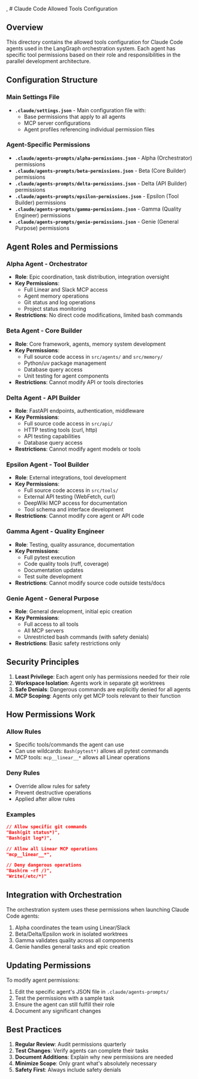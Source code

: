 , # Claude Code Allowed Tools Configuration

## Overview

This directory contains the allowed tools configuration for Claude Code agents used in the LangGraph orchestration system. Each agent has specific tool permissions based on their role and responsibilities in the parallel development architecture.

## Configuration Structure

### Main Settings File
- **`.claude/settings.json`** - Main configuration file with:
  - Base permissions that apply to all agents
  - MCP server configurations
  - Agent profiles referencing individual permission files

### Agent-Specific Permissions
- **`.claude/agents-prompts/alpha-permissions.json`** - Alpha (Orchestrator) permissions
- **`.claude/agents-prompts/beta-permissions.json`** - Beta (Core Builder) permissions
- **`.claude/agents-prompts/delta-permissions.json`** - Delta (API Builder) permissions
- **`.claude/agents-prompts/epsilon-permissions.json`** - Epsilon (Tool Builder) permissions
- **`.claude/agents-prompts/gamma-permissions.json`** - Gamma (Quality Engineer) permissions
- **`.claude/agents-prompts/genie-permissions.json`** - Genie (General Purpose) permissions

## Agent Roles and Permissions

### Alpha Agent - Orchestrator
- **Role**: Epic coordination, task distribution, integration oversight
- **Key Permissions**:
  - Full Linear and Slack MCP access
  - Agent memory operations
  - Git status and log operations
  - Project status monitoring
- **Restrictions**: No direct code modifications, limited bash commands

### Beta Agent - Core Builder
- **Role**: Core framework, agents, memory system development
- **Key Permissions**:
  - Full source code access in `src/agents/` and `src/memory/`
  - Python/uv package management
  - Database query access
  - Unit testing for agent components
- **Restrictions**: Cannot modify API or tools directories

### Delta Agent - API Builder
- **Role**: FastAPI endpoints, authentication, middleware
- **Key Permissions**:
  - Full source code access in `src/api/`
  - HTTP testing tools (curl, http)
  - API testing capabilities
  - Database query access
- **Restrictions**: Cannot modify agent models or tools

### Epsilon Agent - Tool Builder
- **Role**: External integrations, tool development
- **Key Permissions**:
  - Full source code access in `src/tools/`
  - External API testing (WebFetch, curl)
  - DeepWiki MCP access for documentation
  - Tool schema and interface development
- **Restrictions**: Cannot modify core agent or API code

### Gamma Agent - Quality Engineer
- **Role**: Testing, quality assurance, documentation
- **Key Permissions**:
  - Full pytest execution
  - Code quality tools (ruff, coverage)
  - Documentation updates
  - Test suite development
- **Restrictions**: Cannot modify source code outside tests/docs

### Genie Agent - General Purpose
- **Role**: General development, initial epic creation
- **Key Permissions**:
  - Full access to all tools
  - All MCP servers
  - Unrestricted bash commands (with safety denials)
- **Restrictions**: Basic safety restrictions only

## Security Principles

1. **Least Privilege**: Each agent only has permissions needed for their role
2. **Workspace Isolation**: Agents work in separate git worktrees
3. **Safe Denials**: Dangerous commands are explicitly denied for all agents
4. **MCP Scoping**: Agents only get MCP tools relevant to their function

## How Permissions Work

### Allow Rules
- Specific tools/commands the agent can use
- Can use wildcards: `Bash(pytest*)` allows all pytest commands
- MCP tools: `mcp__linear__*` allows all Linear operations

### Deny Rules
- Override allow rules for safety
- Prevent destructive operations
- Applied after allow rules

### Examples
```json
// Allow specific git commands
"Bash(git status*)",
"Bash(git log*)",

// Allow all Linear MCP operations
"mcp__linear__*",

// Deny dangerous operations
"Bash(rm -rf /)",
"Write(/etc/*)"
```

## Integration with Orchestration

The orchestration system uses these permissions when launching Claude Code agents:
1. Alpha coordinates the team using Linear/Slack
2. Beta/Delta/Epsilon work in isolated worktrees
3. Gamma validates quality across all components
4. Genie handles general tasks and epic creation

## Updating Permissions

To modify agent permissions:
1. Edit the specific agent's JSON file in `.claude/agents-prompts/`
2. Test the permissions with a sample task
3. Ensure the agent can still fulfill their role
4. Document any significant changes

## Best Practices

1. **Regular Review**: Audit permissions quarterly
2. **Test Changes**: Verify agents can complete their tasks
3. **Document Additions**: Explain why new permissions are needed
4. **Minimize Scope**: Only grant what's absolutely necessary
5. **Safety First**: Always include safety denials